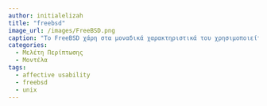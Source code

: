 ```yaml
---
author: initialelizah
title: "freebsd"
image_url: /images/FreeBSD.png
caption: "Το FreeBSD χάρη στα μοναδικά χαρακτηριστικά του χρησιμοποιείται σε ένα μεγάλο κομμάτι των συστημάτων που χρησιμοποιούμε σήμερα. Μία από τις γνωστές χρήσεις του προσαρμοσμένου κώδικα του είναι για το λογισμικό Orbit OS που χρησιμοποιούν τα  PlayStation 3 και PlayStation 4, καθώς και Darwin που αποτελεί βάση του γνωστού macOS και των άλλων λειτουργικών συστημάτων της εταιρίας Apple. "
categories:
  - Μελέτη Περίπτωσης
  - Μοντέλα
tags:
  - affective usability
  - freebsd
  - unix
---
```

